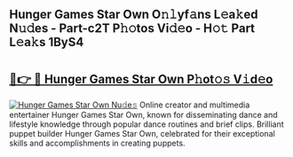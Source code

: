 ## Hunger Games Star Own O𝚗𝚕yf𝚊ns L𝚎a𝚔ed N𝚞𝚍es - Part-c2T P𝚑𝚘tos Vi𝚍𝚎o - H𝚘𝚝 Part L𝚎a𝚔s 1ByS4

# <h2><a href="http://kf22hg.oniu.top/?m=Hunger+Games+Star+Own">🔗👉 🔴 Hunger Games Star Own P𝚑ot𝚘𝚜 V𝚒d𝚎o</a></h2>

[![Hunger Games Star Own Nu𝚍e𝚜](https://i.imgur.com/0qMVB7G.gif)](http://kf22hg.oniu.top/?m=Hunger+Games+Star+Own)
Online creator and multimedia entertainer Hunger Games Star Own, known for disseminating dance and lifestyle knowledge through popular dance routines and brief clips. Brilliant puppet builder Hunger Games Star Own, celebrated for their exceptional skills and accomplishments in creating puppets.  
